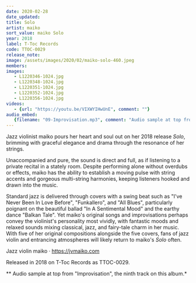 ```yaml
---
date: 2020-02-28
date_updated: 
title: Solo
artist: maiko
sort_value: maiko Solo
year: 2018
label: T-Toc Records
code: TTOC-0029
release_note: 
image: /assets/images/2020/02/maiko-solo-460.jpeg
members:
images: 
   - L1220346-1024.jpg
   - L1220348-1024.jpg
   - L1220351-1024.jpg
   - L1220352-1024.jpg
   - L1220356-1024.jpg
videos: 
   - {url: "https://youtu.be/VIXWYIHwUnE", comment: ""}
audio_embed:
   {filename: "09-Improvisation.mp3", comment: "Audio sample at top from \"Improvisation\", the ninth track on this album:"}
---
```


Jazz violinist maiko pours her heart and soul out on her 2018 release *Solo*, brimming with graceful elegance and drama through the resonance of her strings.

Unaccompanied and pure, the sound is direct and full, as if listening to a private recital in a stately room. Despite performing alone without overdubs or effects, maiko has the ability to establish a moving pulse with string accents and gorgeous multi-string harmonies, keeping listeners hooked and drawn into the music.

Standard jazz is delivered through covers with a swing beat such as "I've Never Been In Love Before", "Funkallero", and "All Blues", particularly poignant on the beautiful ballad "In A Sentimental Mood" and the earthy dance "Balkan Tale". Yet maiko's original songs and improvisations perhaps convey the violinist's personality most vividly, with fantastic moods and relaxed sounds mixing classical, jazz, and fairy-tale charm in her music. With five of her original compositions alongside the five covers, fans of jazz violin and entrancing atmospheres will likely return to maiko's *Solo* often.

Jazz violin maiko · https://jvmaiko.com

Released in 2018 on T-Toc Records as TTOC-0029.


** Audio sample at top from "Improvisation", the ninth track on this album.*
